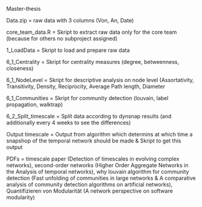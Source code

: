 Master-thesis

Data.zip = raw data with 3 columns (Von, An, Date)

core_team_data.R = Skript to extract raw data only for the core team (because for others no subproject assigned)

1_LoadData = Skript to load and prepare raw data

6_1_Centrality = Skript for centrality measures (degree, betweenness, closeness)

6_1_NodeLevel = Skript for descriptive analysis on node level (Assortativity, Transitivity, Density, Reciprocity, Average Path length, Diameter

6_1_Communities = Skript for community detection (louvain, label propagation, walktrap)

6_2_Split_timescale = Split data according to dynsnap results (and additionally every 4 weeks to see the differences)

Output timescale = Output from algorithm which determins at which time a snapshop of the temporal network should be made & Skript to get this output

PDFs = timescale paper (Detection of timescales in evolving complex networks), second-order networks (Higher Order Aggregate Networks in the Analysis of temporal networks), why louvain algorithm for community detection (Fast unfolding of communities in large networks & A comparative analysis of community detection algorithms on artificial networks), Quantifizieren von Modularität (A network perspective on software modularity)
